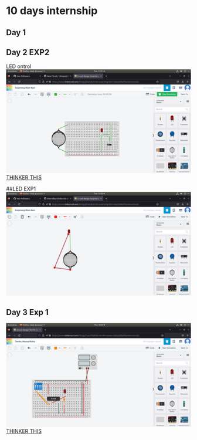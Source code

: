 # 10 days internship

## Day 1

## Day 2 EXP2
LED  ontrol
![IIIC](https://github.com/Divipaul/internship1/blob/main/img/day2exp2%20led%20switch.png)
[THINKER THIS](https://www.tinkercad.com/things/jDuILdGnCSH-led/editel)

##LED EXP1
![iiic](https://github.com/Divipaul/internship1/blob/main/img/day2exp1.png)

## Day 3 Exp 1
![III](https://github.com/Divipaul/internship1/blob/main/img/Screenshot%20from%202023-05-11%2010-45-41.png)
[THINKER THIS](https://www.tinkercad.com/things/1LwvThNP5kr-7408/editel)

